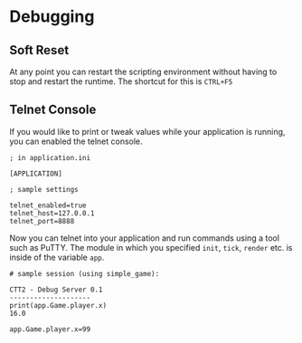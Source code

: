 # Debugging 

## Soft Reset

At any point you can restart the scripting environment without having to stop and restart the runtime. The shortcut for this is ``CTRL+F5``

## Telnet Console

If you would like to print or tweak values while your application is running, you can enabled the telnet console.

```
; in application.ini

[APPLICATION]

; sample settings

telnet_enabled=true
telnet_host=127.0.0.1
telnet_port=8888
```

Now you can telnet into your application and run commands using a tool such as PuTTY. The module in which you specified ``init``, ``tick``, ``render`` etc. is inside of the variable ``app``.

```
# sample session (using simple_game):

CTT2 - Debug Server 0.1
--------------------
print(app.Game.player.x)
16.0

app.Game.player.x=99

```


